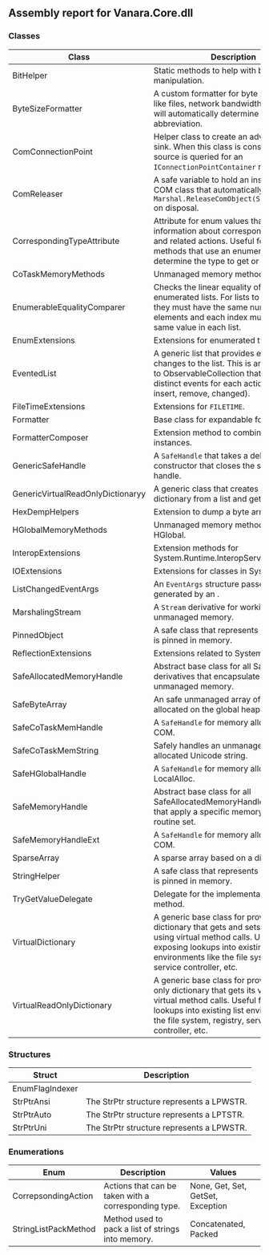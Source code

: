 ## Assembly report for Vanara.Core.dll
### Classes
Class | Description
---- | ----
BitHelper | Static methods to help with bit manipulation.
ByteSizeFormatter | A custom formatter for byte sizes (things like files, network bandwidth, etc.) that will automatically determine the best abbreviation.
ComConnectionPoint | Helper class to create an advised COM sink. When this class is constructed, the source is queried for an `IConnectionPointContainer` reference.
ComReleaser<T> | A safe variable to hold an instance of a COM class that automatically calls `Marshal.ReleaseComObject(System.Object)` on disposal.
CorrespondingTypeAttribute | Attribute for enum values that provides information about corresponding types and related actions. Useful for Get/Set methods that use an enumeration value to determine the type to get or set.
CoTaskMemoryMethods | Unmanaged memory methods for COM.
EnumerableEqualityComparer<T> | Checks the linear equality of two enumerated lists. For lists to be equal, they must have the same number of elements and each index must hold the same value in each list.
EnumExtensions | Extensions for enumerated types.
EventedList<T> | A generic list that provides event for changes to the list. This is an alternative to ObservableCollection that provides distinct events for each action (add, insert, remove, changed).
FileTimeExtensions | Extensions for `FILETIME`.
Formatter | Base class for expandable formatters.
FormatterComposer | Extension method to combine formatter instances.
GenericSafeHandle | A `SafeHandle` that takes a delegate in the constructor that closes the supplied handle.
GenericVirtualReadOnlyDictionaryy<T> | A generic class that creates a read-only dictionary from a list and getter function.
HexDempHelpers | Extension to dump a byte array.
HGlobalMemoryMethods | Unmanaged memory methods for HGlobal.
InteropExtensions | Extension methods for System.Runtime.InteropServices.
IOExtensions | Extensions for classes in System.IO.
ListChangedEventArgs<T> | An `EventArgs` structure passed to events generated by an <see cref="T:Vanara.Collections.EventedList`1" />.
MarshalingStream | A `Stream` derivative for working with unmanaged memory.
PinnedObject | A safe class that represents an object that is pinned in memory.
ReflectionExtensions | Extensions related to <c>System.Reflection</c>
SafeAllocatedMemoryHandle | Abstract base class for all SafeHandle derivatives that encapsulate handling unmanaged memory.
SafeByteArray | An safe unmanaged array of bytes allocated on the global heap.
SafeCoTaskMemHandle | A `SafeHandle` for memory allocated via COM.
SafeCoTaskMemString | Safely handles an unmanaged memory allocated Unicode string.
SafeHGlobalHandle | A `SafeHandle` for memory allocated via LocalAlloc.
SafeMemoryHandle<T> | Abstract base class for all SafeAllocatedMemoryHandle derivatives that apply a specific memory handling routine set.
SafeMemoryHandleExt<T> | A `SafeHandle` for memory allocated via COM.
SparseArray<T> | A sparse array based on a dictionary.
StringHelper | A safe class that represents an object that is pinned in memory.
TryGetValueDelegate | Delegate for the implementation of the <see cref="M:Vanara.Collections.GenericVirtualReadOnlyDictionaryy`2.TryGetValue(`0,`1@)" /> method.
VirtualDictionary<T> | A generic base class for providing a dictionary that gets and sets its values using virtual method calls. Useful for exposing lookups into existing list environments like the file system, registry, service controller, etc.
VirtualReadOnlyDictionary<T> | A generic base class for providing a read-only dictionary that gets its values using virtual method calls. Useful for exposing lookups into existing list environments like the file system, registry, service controller, etc.
### Structures
Struct | Description
---- | ----
EnumFlagIndexer<T> | 
StrPtrAnsi | The StrPtr structure represents a LPWSTR.
StrPtrAuto | The StrPtr structure represents a LPTSTR.
StrPtrUni | The StrPtr structure represents a LPWSTR.
### Enumerations
Enum | Description | Values
---- | ---- | ----
CorrepsondingAction | Actions that can be taken with a corresponding type. | None, Get, Set, GetSet, Exception
StringListPackMethod | Method used to pack a list of strings into memory. | Concatenated, Packed

